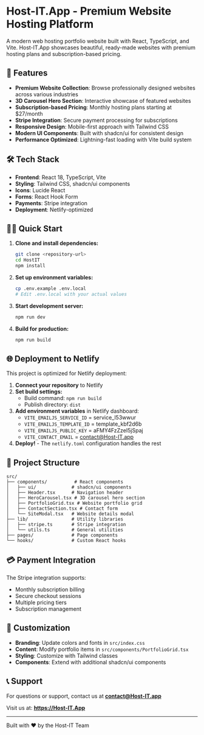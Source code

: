 # Host-IT.App - Premium Website Hosting Platform

A modern web hosting portfolio website built with React, TypeScript, and Vite. Host-IT.App showcases beautiful, ready-made websites with premium hosting plans and subscription-based pricing.

## 🚀 Features

- **Premium Website Collection**: Browse professionally designed websites across various industries
- **3D Carousel Hero Section**: Interactive showcase of featured websites
- **Subscription-based Pricing**: Monthly hosting plans starting at $27/month
- **Stripe Integration**: Secure payment processing for subscriptions
- **Responsive Design**: Mobile-first approach with Tailwind CSS
- **Modern UI Components**: Built with shadcn/ui for consistent design
- **Performance Optimized**: Lightning-fast loading with Vite build system

## 🛠 Tech Stack

- **Frontend**: React 18, TypeScript, Vite
- **Styling**: Tailwind CSS, shadcn/ui components
- **Icons**: Lucide React
- **Forms**: React Hook Form
- **Payments**: Stripe integration
- **Deployment**: Netlify-optimized

## 🏃‍♂️ Quick Start

1. **Clone and install dependencies:**
   ```bash
   git clone <repository-url>
   cd HostIT
   npm install
   ```

2. **Set up environment variables:**
   ```bash
   cp .env.example .env.local
   # Edit .env.local with your actual values
   ```

3. **Start development server:**
   ```bash
   npm run dev
   ```

4. **Build for production:**
   ```bash
   npm run build
   ```

## 🌐 Deployment to Netlify

This project is optimized for Netlify deployment:

1. **Connect your repository** to Netlify
2. **Set build settings:**
   - Build command: `npm run build`
   - Publish directory: `dist`
3. **Add environment variables** in Netlify dashboard:
   - `VITE_EMAILJS_SERVICE_ID` = service_l53wwur
   - `VITE_EMAILJS_TEMPLATE_ID` = template_kbf2d6b
   - `VITE_EMAILJS_PUBLIC_KEY` = aFMY4FzZzeI5jSpaj
   - `VITE_CONTACT_EMAIL` = contact@Host-IT.app
4. **Deploy!** - The `netlify.toml` configuration handles the rest

## 📁 Project Structure

```
src/
├── components/          # React components
│   ├── ui/             # shadcn/ui components
│   ├── Header.tsx      # Navigation header
│   ├── HeroCarousel.tsx # 3D carousel hero section
│   ├── PortfolioGrid.tsx # Website portfolio grid
│   ├── ContactSection.tsx # Contact form
│   └── SiteModal.tsx   # Website details modal
├── lib/                # Utility libraries
│   ├── stripe.ts       # Stripe integration
│   └── utils.ts        # General utilities
├── pages/              # Page components
└── hooks/              # Custom React hooks
```

## 💳 Payment Integration

The Stripe integration supports:
- Monthly subscription billing
- Secure checkout sessions
- Multiple pricing tiers
- Subscription management

## 🎨 Customization

- **Branding**: Update colors and fonts in `src/index.css`
- **Content**: Modify portfolio items in `src/components/PortfolioGrid.tsx`
- **Styling**: Customize with Tailwind classes
- **Components**: Extend with additional shadcn/ui components

## 📞 Support

For questions or support, contact us at **contact@Host-IT.app**

Visit us at: **https://Host-IT.App**

---

Built with ❤️ by the Host-IT Team